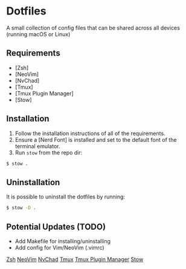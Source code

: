 # Dotfiles

A small collection of config files that can be shared across all devices (running macOS or Linux)

## Requirements

- [Zsh]
- [NeoVim]
- [NvChad]
- [Tmux]
- [Tmux Plugin Manager]
- [Stow]

## Installation

1. Follow the installation instructions of all of the requirements.
2. Ensure a [Nerd Font] is installed and set to the default font of the terminal emulator.
3. Run `stow` from the repo dir:

```sh
$ stow .
```

## Uninstallation

It is possible to uninstall the dotfiles by running:

```sh
$ stow -D .
```

## Potential Updates (TODO)

- Add Makefile for installing/uninstalling
- Add config for Vim/NeoVim (.vimrc)

[Zsh](https://github.com/ohmyzsh/ohmyzsh/wiki/Installing-ZSH)
[NeoVim](https://neovim.io/)
[NvChad](https://nvchad.com/)
[Tmux](https://github.com/tmux/tmux/wiki)
[Tmux Plugin Manager](https://github.com/tmux-plugins/tpm)
[Stow](https://www.gnu.org/software/stow/)
